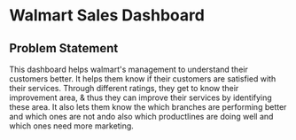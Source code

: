 # Walmart Sales Dashboard

## Problem Statement
This dashboard helps walmart's management to understand their customers better. It helps them know if their customers are satisfied with their services. Through different ratings, they get to know their improvement area, & thus they can improve their services by identifying these area. It also lets them know the which branches are performing better and which ones are not ando also which productlines are doing well and which ones need more marketing. 


